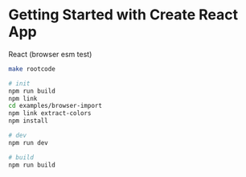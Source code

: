 # Getting Started with Create React App

React (browser esm test)

```bash
make rootcode

# init
npm run build
npm link
cd examples/browser-import
npm link extract-colors
npm install

# dev
npm run dev

# build
npm run build
```

